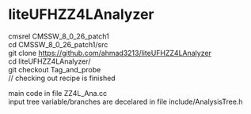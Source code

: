 # liteUFHZZ4LAnalyzer

cmsrel CMSSW_8_0_26_patch1 <br/>
cd CMSSW_8_0_26_patch1/src <br/>
git clone https://github.com/ahmad3213/liteUFHZZ4LAnalyzer <br/>
cd liteUFHZZ4LAnalyzer/ <br/>
git checkout Tag_and_probe <br/>
// checking out recipe is finished <br/>

main code in file ZZ4L_Ana.cc <br/>
input tree variable/branches are decelared in file  include/AnalysisTree.h <br/>

